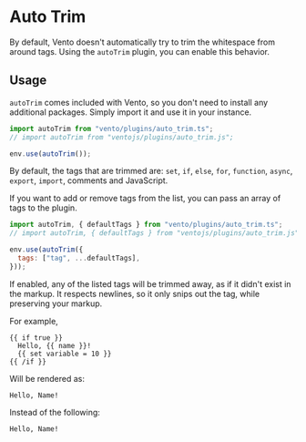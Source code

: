 # Auto Trim

By default, Vento doesn't automatically try to trim the whitespace from around
tags. Using the `autoTrim` plugin, you can enable this behavior.

## Usage

`autoTrim` comes included with Vento, so you don't need to install any
additional packages. Simply import it and use it in your instance.

```js
import autoTrim from "vento/plugins/auto_trim.ts";
// import autoTrim from "ventojs/plugins/auto_trim.js";

env.use(autoTrim());
```

By default, the tags that are trimmed are: `set`, `if`, `else`, `for`,
`function`, `async`, `export`, `import`, comments and JavaScript.

If you want to add or remove tags from the list, you can pass an array of tags
to the plugin.

```js
import autoTrim, { defaultTags } from "vento/plugins/auto_trim.ts";
// import autoTrim, { defaultTags } from "ventojs/plugins/auto_trim.js";

env.use(autoTrim({
  tags: ["tag", ...defaultTags],
}));
```

If enabled, any of the listed tags will be trimmed away, as if it didn't exist
in the markup. It respects newlines, so it only snips out the tag, while
preserving your markup.

For example,

```vento
{{ if true }}
  Hello, {{ name }}!
  {{ set variable = 10 }}
{{ /if }}
```

Will be rendered as:

```
Hello, Name!
```

Instead of the following:

```
Hello, Name!
```
